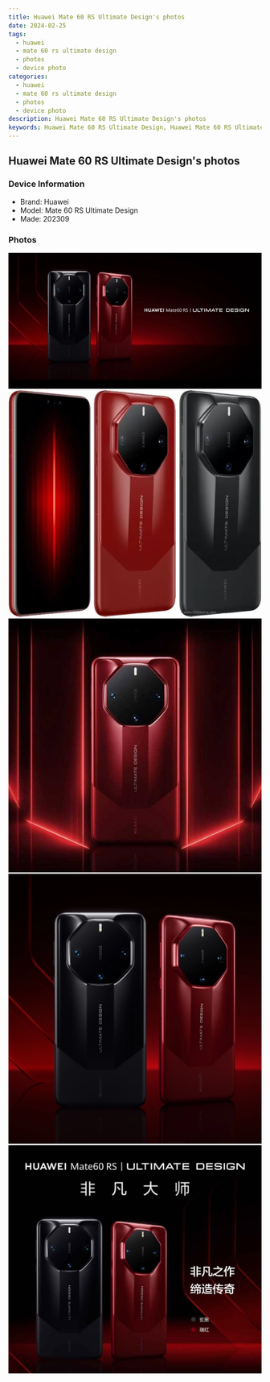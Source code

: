 ```yaml
---
title: Huawei Mate 60 RS Ultimate Design's photos
date: 2024-02-25
tags: 
  - huawei
  - mate 60 rs ultimate design
  - photos
  - device photo
categories: 
  - huawei
  - mate 60 rs ultimate design
  - photos
  - device photo
description: Huawei Mate 60 RS Ultimate Design's photos
keywords: Huawei Mate 60 RS Ultimate Design, Huawei Mate 60 RS Ultimate Design photos, Huawei Mate 60 RS Ultimate Design device photo
---
```


## Huawei Mate 60 RS Ultimate Design's photos

### Device Information

- Brand: Huawei
- Model: Mate 60 RS Ultimate Design
- Made: 202309

### Photos

![/images/best-assets/devices/huawei/huawei-mate-60-rs-ultimate-design/1.jpg](/images/best-assets/devices/huawei/huawei-mate-60-rs-ultimate-design/1.jpg)
![/images/best-assets/devices/huawei/huawei-mate-60-rs-ultimate-design/2.jpg](/images/best-assets/devices/huawei/huawei-mate-60-rs-ultimate-design/2.jpg)
![/images/best-assets/devices/huawei/huawei-mate-60-rs-ultimate-design/3.jpg](/images/best-assets/devices/huawei/huawei-mate-60-rs-ultimate-design/3.jpg)
![/images/best-assets/devices/huawei/huawei-mate-60-rs-ultimate-design/4.jpg](/images/best-assets/devices/huawei/huawei-mate-60-rs-ultimate-design/4.jpg)
![/images/best-assets/devices/huawei/huawei-mate-60-rs-ultimate-design/5.jpg](/images/best-assets/devices/huawei/huawei-mate-60-rs-ultimate-design/5.jpg)
